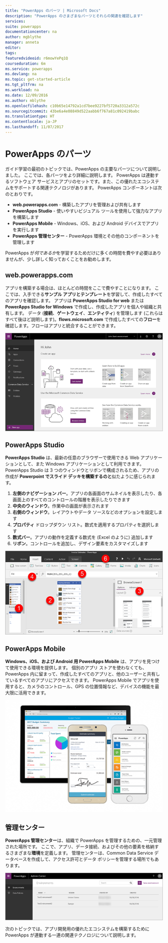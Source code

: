 ```yaml
---
title: "PowerApps のパーツ | Microsoft Docs"
description: "PowerApps のさまざまなパーツとそれらの関連を確認します"
services: 
suite: powerapps
documentationcenter: na
author: mgblythe
manager: anneta
editor: 
tags: 
featuredvideoid: r6mowYePq1Q
courseduration: 6m
ms.service: powerapps
ms.devlang: na
ms.topic: get-started-article
ms.tgt_pltfrm: na
ms.workload: na
ms.date: 12/09/2016
ms.author: mblythe
ms.openlocfilehash: c10b65e14792a1cd7bee9227bf5720a3312a572c
ms.sourcegitcommit: 43be6a4e08849d522aabb6f767a81c092419babc
ms.translationtype: HT
ms.contentlocale: ja-JP
ms.lasthandoff: 11/07/2017
---
```

# <a name="the-parts-of-powerapps"></a>PowerApps のパーツ
ガイド学習の最初のトピックでは、PowerApps の主要なパーツについて説明しました。 ここでは、各パーツをより詳細に説明します。 PowerApps は連動するソフトウェア サービスとアプリのセットです。また、この優れたエコシステムをサポートする関連テクノロジがあります。 PowerApps コンポーネントは次のとおりです。

* **web.powerapps.com** - 構築したアプリを管理および共有します
* **PowerApps Studio** - 使いやすいビジュアル ツールを使用して強力なアプリを構築します
* **PowerApps Mobile** - Windows、iOS、および Android デバイスでアプリを実行します
* **PowerApps 管理センター** - PowerApps 環境とその他のコンポーネントを管理します

PowerApps が*何であるか*を学習するためだけに多くの時間を費やす必要はありませんが、少し詳しく知っておくことをお勧めします。

## <a name="webpowerappscom"></a>web.powerapps.com
アプリを構築する場合は、ほとんどの時間をここで費やすことになります。 ここでは、入手できる**サンプル アプリとテンプレート**を学習して、作成したすべてのアプリを確認します。 アプリは **PowerApps Studio for web** または **PowerApps Studio for Windows** で作成し、作成したアプリを個人や組織と共有します。 データ (**接続**、**ゲートウェイ**、**エンティティ**) を管理します (これらはすべて後ほど説明します)。**flows.microsoft.com** で作成したすべての**フロー**を確認します。フローはアプリと統合することができます。

![web.powerapps.com サイト](./media/learning-powerapps-parts/powerapps-web-site.png)

## <a name="powerapps-studio"></a>PowerApps Studio
**PowerApps Studio** は、最新の任意のブラウザーで使用できる Web アプリケーションとして、また Windows アプリケーションとして利用できます。 PowerApps Studio は 3 つのウィンドウとリボンで構成されるため、アプリの作成が **Powerpoint でスライド デッキを構築するのと**似たように感じられます。

1. **左側のナビゲーション バー**。アプリの各画面のサムネイルを表示したり、各画面上のすべてのコントロールの階層を表示したりできます
2. **中央のウィンドウ**。作業中の画面が表示されます
3. **右側のウィンドウ**。レイアウトやデータ ソースなどのオプションを設定します
4. **プロパティ** ドロップダウン リスト。数式を適用するプロパティを選択します
5. **数式バー**。アプリの動作を定義する数式を (Excel のように) 追加します
6. **リボン**。コントロールを追加し、デザイン要素をカスタマイズします

![PowerApps Studio](./media/learning-powerapps-parts/powerapps-studio.png)

## <a name="powerapps-mobile"></a>PowerApps Mobile
**Windows、iOS、および Android 用 PowerApps Mobile** は、アプリを見つけて使用できる環境を提供します。 個別のアプリ ストアを使わなくても、PowerApps 内に留まって、作成したすべてのアプリと、他のユーザーと共有しているすべてのアプリにアクセスできます。 PowerApps Mobile でアプリを使用すると、カメラのコントロール、GPS の位置情報など、デバイスの機能を最大限に活用できます。

![PowerApps Mobile](./media/learning-powerapps-parts/powerapps-mobile.png)

## <a name="admin-center"></a>管理センター
**PowerApps 管理センター**は、組織で PowerApps を管理するための、一元管理された場所です。 ここで、アプリ、データ接続、およびその他の要素を格納するさまざまな**環境**を定義します。 管理センターは、Common Data Service データベースを作成して、アクセス許可とデータ ポリシーを管理する場所でもあります。

![PowerApps 管理センター](./media/learning-powerapps-parts/powerapps-admin-center.png)

次のトピックでは、アプリ開発用の優れたエコシステムを構築するために PowerApps が連動する一連の関連テクノロジについて説明します。

